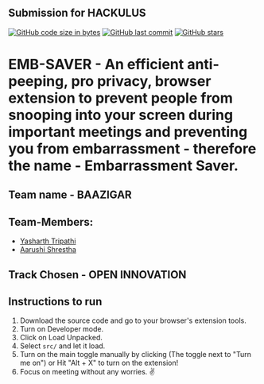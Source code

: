 ## Submission for HACKULUS

[![GitHub code size in bytes](https://img.shields.io/github/languages/code-size/yasharthratan/HACKULUS_BAAZIGAR?logo=github&style=social)](https://github.com/yasharthratan/) [![GitHub last commit](https://img.shields.io/github/last-commit/yasharthratan/HACKULUS_BAAZIGAR?style=social&logo=git)](https://github.com/yasharthratan/) [![GitHub stars](https://img.shields.io/github/stars/yasharthratan/HACKULUS_BAAZIGAR?style=social)](https://github.com/yasharthratan/.../stargazers)

# EMB-SAVER - An efficient anti-peeping, pro privacy, browser extension to prevent people from snooping into your screen during important meetings and preventing you from embarrassment - therefore the name - Embarrassment Saver.

## Team name - BAAZIGAR

## Team-Members:

- [Yasharth Tripathi](https://github.com/yasharthratan)
- [Aarushi Shrestha](https://github.com/Aarushi21)


## Track Chosen - OPEN INNOVATION


## Instructions to run 
1. Download the source code and go to your browser's extension tools.
2. Turn on Developer mode.
3. Click on Load Unpacked.
4. Select `src/` and let it load.
5. Turn on the main toggle manually by clicking (The toggle next to "Turn me on") or Hit "Alt + X" to turn on the extension!
6. Focus on meeting without any worries. ✌️
